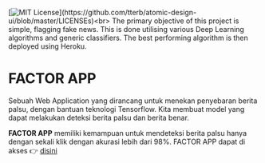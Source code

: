 [![MIT License](https://img.shields.io/apm/l/atomic-design-ui.svg?)](https://github.com/tterb/atomic-design-ui/blob/master/LICENSEs)<br>
The primary objective of this project is simple, flagging fake news. This is done utilising various Deep Learning algorithms and generic classifiers. The best performing algorithm is then deployed using Heroku.

# FACTOR APP

Sebuah Web Application yang dirancang untuk menekan penyebaran berita palsu, dengan bantuan teknologi Tensorflow. Kita membuat model yang dapat melakukan deteksi berita palsu dan berita benar.

**FACTOR APP** memiliki kemampuan untuk mendeteksi berita palsu hanya dengan sekali klik dengan akurasi lebih dari 98%. FACTOR APP dapat di akses 👉 [disini](https://fake-true-detector.herokuapp.com/)


